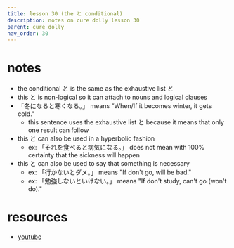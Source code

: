 ```yaml
---
title: lesson 30 (the と conditional)
description: notes on cure dolly lesson 30
parent: cure dolly
nav_order: 30
---
```

# notes
- the conditional と is the same as the exhaustive list と
- this と is non-logical so it can attach to nouns and logical clauses
- 「冬になると寒くなる。」 means "When/If it becomes winter, it gets cold."
	- this sentence uses the exhaustive list と because it means that only one result can follow
- this と can also be used in a hyperbolic fashion
	- ex: 「それを食べると病気になる。」 does not mean with 100% certainty that the sickness will happen
- this と can also be used to say that something is necessary
	- ex: 「行かないとダメ。」 means "If don't go, will be bad."
	- ex: 「勉強しないといけない。」 means "If don't study, can't go (won't do)."
# resources
- [youtube](https://www.youtube.com/watch?v=IkolA524WC0)